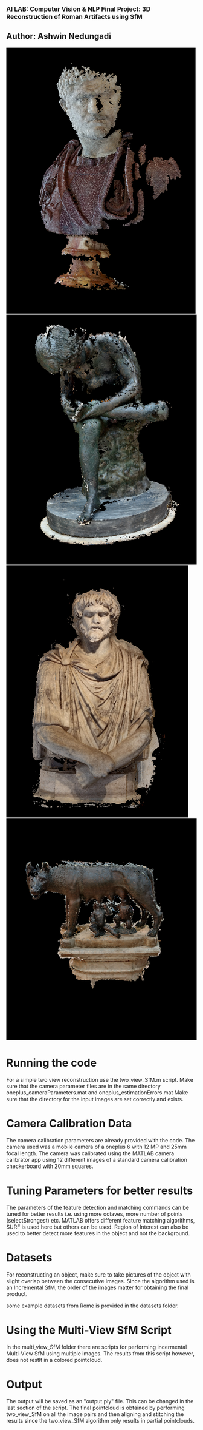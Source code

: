 
### AI LAB: Computer Vision & NLP Final Project: 3D Reconstruction of Roman Artifacts using SfM
## Author: Ashwin Nedungadi
![Caracalla](https://github.com/ashwin-ned/SfM4Artifacts/blob/main/reconstructed_examples/caracalla.PNG) ![ThornBoy](https://github.com/ashwin-ned/SfM4Artifacts/blob/main/reconstructed_examples/thornboy2.PNG)
![Greek](https://github.com/ashwin-ned/SfM4Artifacts/blob/main/reconstructed_examples/greek_mesh.PNG) ![SheWolf](https://github.com/ashwin-ned/SfM4Artifacts/blob/main/reconstructed_examples/she_wolf.PNG)



# Running the code

For a simple two view reconstruction use the two_view_SfM.m script. 
Make sure that the camera parameter files are in the same directory oneplus_cameraParameters.mat and oneplus_estimationErrors.mat
Make sure that the directory for the input images are set correctly and exists. 

# Camera Calibration Data

The camera calibration parameters are already provided with the code. The camera used was a mobile camera of a oneplus 6 with 12 MP and 25mm focal length. 
The camera was calibrated using the MATLAB camera calibrator app using 12 different images of a standard camera calibration checkerboard with 20mm squares. 

# Tuning Parameters for better results 

The parameters of the feature detection and matching commands can be tuned for better results i.e. using more octaves, more number of points (selectStrongest) etc. 
MATLAB offers different feature matching algorithms, SURF is used here but others can be used.
Region of Interest can also be used to better detect more features in the object and not the background. 

# Datasets

For reconstructing an object, make sure to take pictures of the object with slight overlap between the consecutive images. Since the algorithm used is an Incremental SfM, the order of the images matter for obtaining the final product. 

some example datasets from Rome is provided in the datasets folder.

# Using the Multi-View SfM Script

In the multi_view_SfM folder there are scripts for performing incermental Multi-View SfM using multiple images. The results from this script however, does not restlt in a colored pointcloud. 


# Output

The output will be saved as an "output.ply" file. This can be changed in the last section of the script.
The final pointcloud is obtained by performing two_view_SfM on all the image pairs and then aligning and stitching the results since the two_view_SfM algorithm only results in partial pointclouds.

